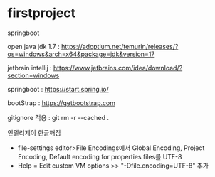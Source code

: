 # firstproject

springboot

open java jdk 1.7 : https://adoptium.net/temurin/releases/?os=windows&arch=x64&package=jdk&version=17

jetbrain intellij : https://www.jetbrains.com/idea/download/?section=windows

springboot : https://start.spring.io/

bootStrap : https://getbootstrap.com

gitignore 적용 : git rm -r --cached . 

인텔리제이 한글깨짐
- file-settings editor>File Encodings에서 Global Encoding, Project Encoding, Default encoding for properties files를 UTF-8
- Help = Edit custom VM options >> "-Dfile.encoding=UTF-8" 추가
